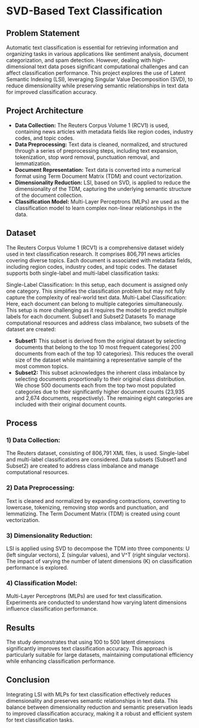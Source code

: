 # SVD-Based Text Classification

## Problem Statement
Automatic text classification is essential for retrieving information and organizing tasks in various applications like sentiment analysis, document categorization, and spam detection. However, dealing with high-dimensional text data poses significant computational challenges and can affect classification performance. This project explores the use of Latent Semantic Indexing (LSI), leveraging Singular Value Decomposition (SVD), to reduce dimensionality while preserving semantic relationships in text data for improved classification accuracy.

## Project Architecture
- **Data Collection:** The Reuters Corpus Volume 1 (RCV1) is used, containing news articles with metadata fields like region codes, industry codes, and topic codes.
- **Data Preprocessing:** Text data is cleaned, normalized, and structured through a series of preprocessing steps, including text expansion, tokenization, stop word removal, punctuation removal, and lemmatization.
- **Document Representation:** Text data is converted into a numerical format using Term Document Matrix (TDM) and count vectorization.
- **Dimensionality Reduction:** LSI, based on SVD, is applied to reduce the dimensionality of the TDM, capturing the underlying semantic structure of the document collection.
- **Classification Model:** Multi-Layer Perceptrons (MLPs) are used as the classification model to learn complex non-linear relationships in the data.

## Dataset
The Reuters Corpus Volume 1 (RCV1) is a comprehensive dataset widely used in text classification research. It comprises 806,791 news articles covering diverse topics. Each document is associated with metadata fields, including region codes, industry codes, and topic codes. The dataset supports both single-label and multi-label classification tasks:

Single-Label Classification: In this setup, each document is assigned only one category. This simplifies the classification problem but may not fully capture the complexity of real-world text data.
Multi-Label Classification: Here, each document can belong to multiple categories simultaneously. This setup is more challenging as it requires the model to predict multiple labels for each document.
Subset1 and Subset2 Datasets
To manage computational resources and address class imbalance, two subsets of the dataset are created:

- **Subset1:** This subset is derived from the original dataset by selecting documents that belong to the top 10 most frequent categories( 200 documents from each of the top 10 categories). This reduces the overall size of the dataset while maintaining a representative sample of the most common topics.
- **Subset2:** This subset acknowledges the inherent class imbalance by selecting documents proportionally to their original class distribution. We chose 500 documents each from the top two most populated categories due to their significantly higher document counts (23,935 and 2,674 documents, respectively). The remaining eight categories are included with their original document counts.

## Process

### 1) Data Collection:

The Reuters dataset, consisting of 806,791 XML files, is used.
Single-label and multi-label classifications are considered.
Data subsets (Subset1 and Subset2) are created to address class imbalance and manage computational resources.

### 2) Data Preprocessing:

Text is cleaned and normalized by expanding contractions, converting to lowercase, tokenizing, removing stop words and punctuation, and lemmatizing.
The Term Document Matrix (TDM) is created using count vectorization.
### 3) Dimensionality Reduction:

LSI is applied using SVD to decompose the TDM into three components: U (left singular vectors), Σ (singular values), and V^T (right singular vectors).
The impact of varying the number of latent dimensions (K) on classification performance is explored.
### 4) Classification Model:

Multi-Layer Perceptrons (MLPs) are used for text classification.
Experiments are conducted to understand how varying latent dimensions influence classification performance.
## Results
The study demonstrates that using 100 to 500 latent dimensions significantly improves text classification accuracy.
This approach is particularly suitable for large datasets, maintaining computational efficiency while enhancing classification performance.
## Conclusion
Integrating LSI with MLPs for text classification effectively reduces dimensionality and preserves semantic relationships in text data. This balance between dimensionality reduction and semantic preservation leads to improved classification accuracy, making it a robust and efficient system for text classification tasks.
